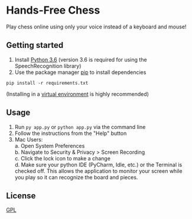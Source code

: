 # Hands-Free Chess
Play chess online using only your voice instead of a keyboard and mouse!

## Getting started
1. Install [Python 3.6](https://www.python.org/downloads/release/python-368/) (version 3.6 is required for using the SpeechRecognition library)
2. Use the package manager [pip](https://pip.pypa.io/en/stable/) to install dependencies

```pip install -r requirements.txt```

(Installing in a [virtual environment](https://packaging.python.org/guides/installing-using-pip-and-virtual-environments/) is highly recommended)

## Usage
1. Run ```py app.py``` or ```python app.py``` via the command line  
2. Follow the instructions from the "Help" button  
3. Mac Users:  
    a. Open System Preferences  
    b. Navigate to Security & Privacy > Screen Recording  
    c. Click the lock icon to make a change  
    d. Make sure your python IDE (PyCharm, Idle, etc.) or the Terminal is checked off. This allows the application to monitor your screen while you play so it can recognize the board and pieces.

## License
[GPL](LICENSE)

